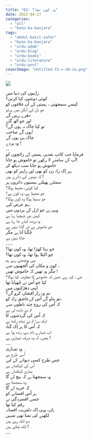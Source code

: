 ```yaml
---
title: "62: وہ کون تھا؟"
date: 2023-04-27
categories: 
  - "all"
  - "bonn-ka-banjara"
tags: 
  - "abdul-basit-zafar"
  - "bonn-ka-banjara"
  - "urdu-adab"
  - "urdu-blog"
  - "urdu-books"
  - "urdu-literature"
  - "urdu-post"
coverImage: "Untitled-72-×-36-in.png"
---
```


![](images/Untitled-72-×-36-in-300x150.png)

راہبوں کی دنیا میں  
کوئی دوشیزہ کیا کرتی؟  
کیسے سمجھتی ، ہستی کے اُن غلافوں کو  
جو دل کے آنگن میں ہرسُو  
دھرے رہیں گے  
اور جو اٹھ گئے  
تو کیا چاک نہ ہوں گے؟  
ہوں گے صاحب!  
چاک ہی ہوں گے  
وہ پردے !  
۔۔  
فرمایا جب کاتبِ تقدیر، ہستی کے زائچوں کو  
آپ کے سامنے لا رکھے تو خاموش ہو جانا!  
خاموش ہو جانا سب دیکھ کر  
ہر اِک راہ زن کو بھی اور راہبر کو بھی،  
کہ دونوں کے دائرے ہیں !  
سمٹتے پھیلتے بیسیوں دائروں پر  
کیا کوئی، محیط ہوگا؟  
جو محیط ہے، وہ کون ہے؟  
جو بسیط ہوگا وہ کون ہوگا؟  
ہم عرض کیے،  
وہی ہے جو ازل کے پردوں میں  
کہیں دور چہچہا رہا ہے  
وہ پرندہ کہاں جا رہا ہے  
جو خاموش ہے اور گاتا نہیں ہے  
چُگنا آتا ہے مگر  
جاتا نہیں ہے  
۔۔۔۔  
جو نہتا کھڑا تھا، وہ کون تھا؟  
جو اکیلا ہوا تھا، وہ کون تھا؟  
یہی پوچھتے رہے ہم  
کون و مکاں کی اُلجھنوں سے ،  
مگر وہ تھیں کہ خاموش تھیں !  
جی ، کہہ رہی تھیں کہ خاموشی کا معاوضہ کیا ہوگا؟  
کیا جو اُس نے چُھپایا تھا  
اپنی دھڑکنوں میں  
تم وہ راز افشاں کرو گے؟  
تم بتاو گے اُس کےعاشق زاد کو،  
کہ اُس کی روح چند ناطوں سے  
تم نے باندھ لی ہے  
کہ اُس کی گردشوں کا  
ایک سِرا تم نے تھام رکھا ہے  
کہ اُس کا ہر اِک گناہ  
اب تمہارے نام سے، زندہ ہوا ہے  
یعنی، کہ وہ صرف تمہاری ہے !  
۔۔۔  
وہ تمہاری  
اُسی طرح ہے  
جس طرح کسی دیوانے کے لیے  
اُس کی کہکشاں ہے  
ہماری کہکشاں ہے  
وہ سمجھتا ہے کہ بیچ لے گا  
وہ سمجھتا ہے  
کہ خرید لے گا  
ہر اُس افسانے کو  
جسے افسردگی نے  
رقم کیا تھا  
ہاں، وہی اِک دلفریب افسانہ  
لکھنے کی تمنا تھی تمہیں  
سو لکھ رہے ہیں  
لکھ چکے ہیں !  
۔۔۔
